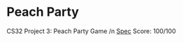 # Peach Party

CS32 Project 3: Peach Party Game
/n [Spec](https://github.com/tsakshi011/Project3/files/10830358/spec.pdf)
Score: 100/100
